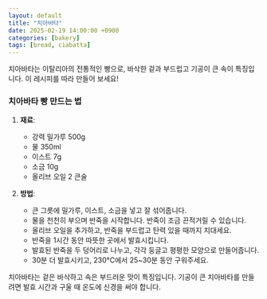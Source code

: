 ```yaml
---
layout: default
title: "치아바타"
date: 2025-02-19 14:00:00 +0900
categories: [bakery]
tags: [bread, ciabatta]
---
```


치아바타는 이탈리아의 전통적인 빵으로, 바삭한 겉과 부드럽고 기공이 큰 속이 특징입니다. 이 레시피를 따라 만들어 보세요!

### 치아바타 빵 만드는 법

1. **재료**:
   - 강력 밀가루 500g
   - 물 350ml
   - 이스트 7g
   - 소금 10g
   - 올리브 오일 2 큰술

2. **방법**:
   - 큰 그릇에 밀가루, 이스트, 소금을 넣고 잘 섞어줍니다.
   - 물을 천천히 부으며 반죽을 시작합니다. 반죽이 조금 끈적거릴 수 있습니다.
   - 올리브 오일을 추가하고, 반죽을 부드럽고 탄력 있을 때까지 치대세요.
   - 반죽을 1시간 동안 따뜻한 곳에서 발효시킵니다.
   - 발효된 반죽을 두 덩어리로 나누고, 각각 둥글고 평평한 모양으로 만들어줍니다.
   - 30분 더 발효시키고, 230°C에서 25~30분 동안 구워주세요.

치아바타는 겉은 바삭하고 속은 부드러운 맛이 특징입니다. 기공이 큰 치아바타를 만들려면 발효 시간과 구울 때 온도에 신경을 써야 합니다.
